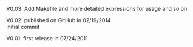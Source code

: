 V0.03: Add Makefile and more detailed expressions for usage and so on

V0.02: published on GitHub in 02/19/2014  
	initial commit  

V0.01: first release in 07/24/2011  
